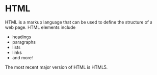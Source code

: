 # HTML

HTML is a markup language that can be used to define the structure of a web page. HTML elements include

-   headings
-   paragraphs
-   lists
-   links
-   and more!

The most recent major version of HTML is HTML5.
